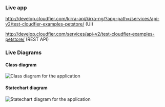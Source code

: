 ### Live app

http://develop.cloudfier.com/kirra-api/kirra-ng/?app-path=/services/api-v2/test-cloudfier-examples-petstore/ (UI)

http://develop.cloudfier.com/services/api-v2/test-cloudfier-examples-petstore/ (REST API)


### Live Diagrams

#### Class diagram

![Class diagram for the application](https://develop.cloudfier.com/services/diagram/test-cloudfier-examples-petstore/package/petstore.uml?showClassifierCompartments=Always&showStaticFeatures=true&showClasses=true&showAssociationEndName=true&showAttributes=true&showOperations=true&showComments=true&showParameters=true&showAssociationEndMultiplicity=true&showMinimumVisibility=Protected&showFeatureVisibility=true&showParameterNames=false&showDerivedElements=false)

#### Statechart diagram

![Statechart diagram for the application](https://develop.cloudfier.com/services/diagram/test-cloudfier-examples-petstore/package/petstore.uml?showStateMachines=true)
